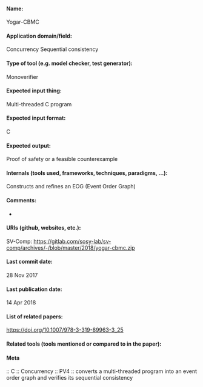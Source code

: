 #### Name:
Yogar-CBMC

#### Application domain/field:
Concurrency
Sequential consistency

#### Type of tool (e.g. model checker, test generator):
Monoverifier

#### Expected input thing:
Multi-threaded C program

#### Expected input format:
C

#### Expected output:
Proof of safety or a feasible counterexample

#### Internals (tools used, frameworks, techniques, paradigms, ...):
Constructs and refines an EOG (Event Order Graph)

#### Comments:
-

#### URIs (github, websites, etc.):
SV-Comp: https://gitlab.com/sosy-lab/sv-comp/archives/-/blob/master/2018/yogar-cbmc.zip

#### Last commit date:
28 Nov 2017

#### Last publication date:
14 Apr 2018

#### List of related papers:
https://doi.org/10.1007/978-3-319-89963-3_25

#### Related tools (tools mentioned or compared to in the paper):

#### Meta
:: C
:: Concurrency
:: PV4 :: converts a multi-threaded program into an event order graph and verifies its sequential consistency